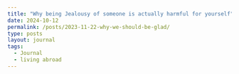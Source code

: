 ```yaml
---
title: "Why being Jealousy of someone is actually harmful for yourself"
date: 2024-10-12
permalink: /posts/2023-11-22-why-we-should-be-glad/
type: posts
layout: journal
tags:
  - Journal
  - living abroad
---
```

